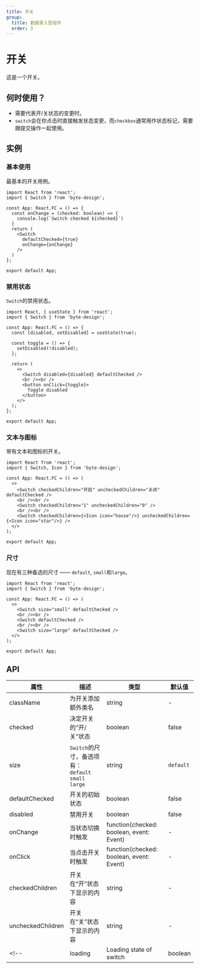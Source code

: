 ```yaml
---
title: 开关
group:
  title: 数据录入型组件
  order: 3
---
```


# 开关

这是一个开关。

## 何时使用？
- 需要代表开/关状态的变更时。
- `switch`会在你点击时直接触发状态变更，而`checkbox`通常用作状态标记，需要跟提交操作一起使用。
## 实例
### 基本使用
最基本的开关用例。

```tsx
import React from 'react';
import { Switch } from 'byte-design';

const App: React.FC = () => {
  const onChange = (checked: boolean) => {
    console.log(`Switch checked ${checked}`)
  }
  return (
    <Switch
      defaultChecked={true}
      onChange={onChange}
    />
  )
};

export default App;
```

### 禁用状态
`Switch`的禁用状态。
```tsx
import React, { useState } from 'react';
import { Switch } from 'byte-design';

const App: React.FC = () => {
  const [disabled, setDisabled] = useState(true);

  const toggle = () => {
    setDisabled(!disabled);
  };

  return (
    <>
      <Switch disabled={disabled} defaultChecked />
      <br /><br />
      <button onClick={toggle}>
        Toggle disabled
      </button>
    </>
  );
};

export default App;
```

### 文本与图标
带有文本和图标的开关。

```tsx
import React from 'react';
import { Switch, Icon } from 'byte-design';

const App: React.FC = () => (
  <>
    <Switch checkedChildren="开启" uncheckedChildren="关闭" defaultChecked />
    <br /><br />
    <Switch checkedChildren="1" uncheckedChildren="0" />
    <br /><br />
    <Switch checkedChildren={<Icon icon="house"/>} uncheckedChildren={<Icon icon="star"/>} />
  </>
);

export default App;
```

### 尺寸
现在有三种备选的尺寸 —— `default`, `small`和`large`。

```tsx
import React from 'react';
import { Switch } from 'byte-design';

const App: React.FC = () => (
  <>
    <Switch size="small" defaultChecked />
    <br /><br />
    <Switch defaultChecked />
    <br /><br />
    <Switch size="large" defaultChecked />
  </>
);

export default App;
```

<!-- ### Loading
Mark a pending state of switch.

```tsx
import React from 'react';
import { Switch } from 'byte-design';

const App: React.FC = () => (
  <>
    <Switch loading defaultChecked />
    <br />
    <Switch size="small" loading />
  </>
);

export default App;
``` -->

## API

| 属性 | 描述 | 类型 | 默认值 |
| -- | -- | -- | -- |
| className | 为开关添加额外类名 | string | - |
| checked | 决定开关的“开/关”状态 | boolean | false |
| size | `Switch`的尺寸，备选项有： `default` `small` `large` | string | `default` |
| defaultChecked | 开关的初始状态 | boolean | false |
| disabled | 禁用开关 | boolean | false |
| onChange | 当状态切换时触发 | function(checked: boolean, event: Event) | - |
| onClick | 当点击开关时触发 | function(checked: boolean, event: Event) | - |
| checkedChildren | 开关在“开”状态下显示的内容 | string | - |
| uncheckedChildren | 开关在“关”状态下显示的内容  | string | - |
<!-- | loading | Loading state of switch | boolean | false | -->